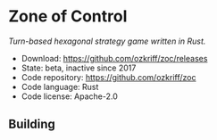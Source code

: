 # Zone of Control

_Turn-based hexagonal strategy game written in Rust._

- Download: https://github.com/ozkriff/zoc/releases
- State: beta, inactive since 2017
- Code repository: https://github.com/ozkriff/zoc
- Code language: Rust
- Code license: Apache-2.0

## Building

